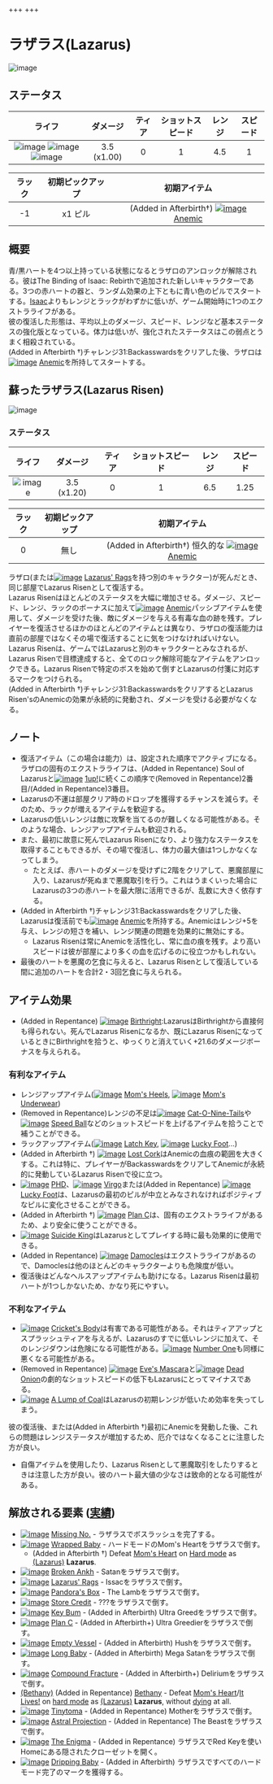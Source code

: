 +++
+++

 # ラザラス(Lazarus)
 ![image](/image/characters/Lazarus.png)


ステータス
-------


|ライフ|ダメージ|ティア|ショットスピード|レンジ|スピード|
|:----:|:--:|:--:|:--:|:--:|:--:|
|![image](/image/characters/r-heart.png) ![image](/image/characters/r-heart.png) ![image](/image/characters/r-heart.png)|3.5 (x1.00)|0|1|4.5|1|

|ラック|初期ピックアップ|初期アイテム|
|:--:|:--:|:--:|
|-1|x1 ピル|(Added in Afterbirth†) [![image](/image/Anemic.png)](/wiki/Anemic "Anemic") [Anemic](/wiki/Anemic "Anemic")|

概要
-------
 
青/黒ハートを4つ以上持っている状態になるとラザロのアンロックが解除される。彼はThe Binding of Isaac: Rebirthで追加された新しいキャラクターである。3つの赤ハートの器と、ランダム効果の上下ともに青い色のピルでスタートする。[Isaac](/wiki/Isaac "Isaac")よりもレンジとラックがわずかに低いが、ゲーム開始時に1つのエクストラライフがある。  
彼の復活した形態は、平均以上のダメージ、スピード、レンジなど基本ステータスの強化版となっている。体力は低いが、強化されたステータスはこの弱点とうまく相殺されている。  
(Added in Afterbirth †)チャレンジ31:Backasswardsをクリアした後、ラザロは[![image](/image/Anemic.png)](/wiki/Anemic "Anemic") [Anemic](/wiki/Anemic "Anemic")を所持してスタートする。

蘇ったラザラス(Lazarus Risen)
---------------

 ![image](/image/characters/Lazarus_Risen.png)

### ステータス

|ライフ|ダメージ|ティア|ショットスピード|レンジ|スピード|
|:----:|:--:|:--:|:--:|:--:|:--:|
|![image](/image/characters/r-heart.png)|3.5 (x1.20)|0|1|6.5|1.25|

|ラック|初期ピックアップ|初期アイテム|
|:--:|:--:|:--:|
|0|無し|(Added in Afterbirth†) 恒久的な [![image](/image/Anemic.png)](/wiki/Anemic "Anemic") [Anemic](/wiki/Anemic "Anemic")|

ラザロ(または[![image](/image/Lazarus%27_Rags.png)](/wiki/Lazarus%27_Rags "Lazarus' Rags") [Lazarus' Rags](/wiki/Lazarus%27_Rags "Lazarus' Rags")を持つ別のキャラクター)が死んだとき、同じ部屋でLazarus Risenとして復活する。  
Lazarus Risenはほとんどのステータスを大幅に増加させる。ダメージ、スピード、レンジ、ラックのボーナスに加えて[![image](/image/Anemic.png)](/wiki/Anemic "Anemic") [Anemic](/wiki/Anemic "Anemic")パッシブアイテムを使用して、ダメージを受けた後、敵にダメージを与える有毒な血の跡を残す。プレイヤーを復活させるほかのほとんどのアイテムとは異なり、ラザロの復活能力は直前の部屋ではなくその場で復活することに気をつけなければいけない。  
Lazarus Risenは、ゲームではLazarusと別のキャラクターとみなされるが、Lazarus Risenで目標達成すると、全てのロック解除可能なアイテムをアンロックできる。Lazarus Risenで特定のボスを始めて倒すとLazarusの付箋に対応するマークをつけられる。  
(Added in Afterbirth †)チャレンジ31:BackasswardsをクリアするとLazarus Risen'sのAnemicの効果が永続的に発動され、ダメージを受ける必要がなくなる。

ノート
-------


* 復活アイテム（この場合は能力）は、設定された順序でアクティブになる。 ラザロの固有のエクストラライフは、(Added in Repentance) Soul of Lazarusと[![image](/image/1up%21.png)](/wiki/1up%21 "1up!") [1up!](/wiki/1up%21 "1up!")に続くこの順序で(Removed in Repentance)2番目/(Added in Repentance)3番目。
* Lazarusの不運は部屋クリア時のドロップを獲得するチャンスを減らす。そのため、ラックが増えるアイテムを歓迎する。
* Lazarusの低いレンジは敵に攻撃を当てるのが難しくなる可能性がある。そのような場合、レンジアップアイテムも歓迎される。
* また、最初に故意に死んでLazarus Risenになり、より強力なステータスを取得することもできるが、その場で復活し、体力の最大値は1つしかなくなってしまう。
	+ たとえば、赤ハートのダメージを受けずに2階をクリアして、悪魔部屋に入り、Lazarusが死ぬまで悪魔取引を行う。これはうまくいった場合にLazarusの3つの赤ハートを最大限に活用できるが、乱数に大きく依存する。
* (Added in Afterbirth †)チャレンジ31:Backasswardsをクリアした後、Lazarusは復活前でも[![image](/image/Anemic.png)](/wiki/Anemic "Anemic") [Anemic](/wiki/Anemic "Anemic")を所持する。Anemicはレンジ+5を与え、レンジの短さを補い、レンジ関連の問題を効果的に無効にする。
	+ Lazarus Risenは常にAnemicを活性化し、常に血の痕を残す。より高いスピードは彼が部屋により多くの血を広げるのに役立つかもしれない。
* 最後のハートを悪魔の乞食に与えると、Lazarus Risenとして復活している間に追加のハートを合計2・3回乞食に与えられる。


アイテム効果
-------------------

* (Added in Repentance) [![image](/image/Birthright.png)](/wiki/Birthright "Birthright") [Birthright](/wiki/Birthright "Birthright"):LazarusはBirthrightから直接何も得られない。死んでLazarus Risenになるか、既にLazarus RisenになっているときにBirthrightを拾うと、ゆっくりと消えていく+21.6のダメージボーナスを与えられる。


### 有利なアイテム


* レンジアップアイテム([![image](/image/Mom%27s_Heels.png)](/wiki/Mom%27s_Heels "Mom's Heels") [Mom's Heels](/wiki/Mom%27s_Heels "Mom's Heels"), [![image](/image/Mom%27s_Underwear.png)](/wiki/Mom%27s_Underwear "Mom's Underwear") [Mom's Underwear](/wiki/Mom%27s_Underwear "Mom's Underwear"))
* (Removed in Repentance)レンジの不足は[![image](/image/Cat-O-Nine-Tails.png)](/wiki/Cat-O-Nine-Tails "Cat-O-Nine-Tails") [Cat-O-Nine-Tails](/wiki/Cat-O-Nine-Tails "Cat-O-Nine-Tails")や[![image](/image/Speed_Ball.png)](/wiki/Speed_Ball "Speed Ball") [Speed Ball](/wiki/Speed_Ball "Speed Ball")などのショットスピードを上げるアイテムを拾うことで補うことができる。
* ラックアップアイテム([![image](/image/Latch_Key.png)](/wiki/Latch_Key "Latch Key") [Latch Key](/wiki/Latch_Key "Latch Key"), [![image](/image/Lucky_Foot.png)](/wiki/Lucky_Foot "Lucky Foot") [Lucky Foot](/wiki/Lucky_Foot "Lucky Foot")...)
* (Added in Afterbirth †) [![image](/image/Lost_Cork.png)](/wiki/Lost_Cork "Lost Cork") [Lost Cork](/wiki/Lost_Cork "Lost Cork")はAnemicの血痕の範囲を大きくする。これは特に、プレイヤーがBackasswardsをクリアしてAnemicが永続的に発動しているLazarus Risenで役に立つ。
* [![image](/image/PHD.png)](/wiki/PHD "PHD") [PHD](/wiki/PHD "PHD")、[![image](/image/Virgo.png)](/wiki/Virgo "Virgo") [Virgo](/wiki/Virgo "Virgo")または(Added in Repentance) [![image](/image/Lucky_Foot.png)](/wiki/Lucky_Foot "Lucky Foot") [Lucky Foot](/wiki/Lucky_Foot "Lucky Foot")は、Lazarusの最初のピルが中立とみなされなければポジティブなピルに変化させることができる。
* (Added in Afterbirth †) [![image](/image/Plan_C.png)](/wiki/Plan_C "Plan C") [Plan C](/wiki/Plan_C "Plan C")は、固有のエクストラライフがあるため、より安全に使うことができる。
* [![image](/image/Suicide_King.png)](/wiki/Suicide_King "Suicide King") [Suicide King](/wiki/Suicide_King "Suicide King")はLazarusとしてプレイする時に最も効果的に使用できる。
* (Added in Repentance) [![image](/image/Damocles.png)](/wiki/Damocles "Damocles") [Damocles](/wiki/Damocles "Damocles")はエクストラライフがあるので、Damoclesは他のほとんどのキャラクターよりも危険度が低い。
* 復活後はどんなヘルスアップアイテムも助けになる。Lazarus Risenは最初ハートが1つしかないため、かなり死にやすい。


### 不利なアイテム


* [![image](/image/Cricket%27s_Body.png)](/wiki/Cricket%27s_Body "Cricket's Body") [Cricket's Body](/wiki/Cricket%27s_Body "Cricket's Body")は有害である可能性がある。それはティアアップとスプラッシュティアを与えるが、Lazarusのすでに低いレンジに加えて、そのレンジダウンは危険になる可能性がある。[![image](/image/Number_One.png)](/wiki/Number_One "Number One") [Number One](/wiki/Number_One "Number One")も同様に悪くなる可能性がある。
* (Removed in Repentance) [![image](/image/Eve%27s_Mascara.png)](/wiki/Eve%27s_Mascara "Eve's Mascara") [Eve's Mascara](/wiki/Eve%27s_Mascara "Eve's Mascara")と[![image](/image/Dead_Onion.png)](/wiki/Dead_Onion "Dead Onion") [Dead Onion](/wiki/Dead_Onion "Dead Onion")の劇的なショットスピードの低下もLazarusにとってマイナスである。
* [![image](/image/A_Lump_of_Coal.png)](/wiki/A_Lump_of_Coal "A Lump of Coal") [A Lump of Coal](/wiki/A_Lump_of_Coal "A Lump of Coal")はLazarusの初期レンジが低いため効率を失ってしまう。

彼の復活後、または(Added in Afterbirth †)最初にAnemicを発動した後、これらの問題はレンジステータスが増加するため、厄介ではなくなることに注意した方が良い。

* 自傷アイテムを使用したり、Lazarus Risenとして悪魔取引をしたりするときは注意した方が良い。彼のハート最大値の少なさは致命的となる可能性がある。

解放される要素 ([実績](/wiki/Achievements "Achievements"))
--------------------------------------------------------------

* [![image](/image/achievements/Missing_No..png)](/wiki/Missing_No. "Missing No.") [Missing No.](/wiki/Missing_No. "Missing No.") - ラザラスでボスラッシュを完了する。
* [![image](/image/achievements/Wrapped_Baby.png)](/wiki/Wrapped_Baby "Wrapped Baby") [Wrapped Baby](/wiki/Wrapped_Baby "Wrapped Baby") - ハードモードのMom's Heartをラザラスで倒す。
	+ (Added in Afterbirth †) Defeat [Mom's Heart](/wiki/Mom%27s_Heart "Mom's Heart") on [Hard mode](/wiki/Hard_mode "Hard mode") as  [(Lazarus)](/wiki/Lazarus "Lazarus") **Lazarus**.
* [![image](/image/achievements/Broken_Ankh.png)](/wiki/Broken_Ankh "Broken Ankh") [Broken Ankh](/wiki/Broken_Ankh "Broken Ankh") - Satanをラザラスで倒す。
* [![image](/image/achievements/Lazarus%27_Rags.png)](/wiki/Lazarus%27_Rags "Lazarus' Rags") [Lazarus' Rags](/wiki/Lazarus%27_Rags "Lazarus' Rags") - Issacをラザラスで倒す。
* [![image](/image/achievements/Pandora%27s_Box.png)](/wiki/Pandora%27s_Box "Pandora's Box") [Pandora's Box](/wiki/Pandora%27s_Box "Pandora's Box") - The Lambをラザラスで倒す。
* [![image](/image/achievements/Store_Credit.png)](/wiki/Store_Credit "Store Credit") [Store Credit](/wiki/Store_Credit "Store Credit") - ???をラザラスで倒す。
* [![image](/image/achievements/Key_Bum.png)](/wiki/Key_Bum "Key Bum") [Key Bum](/wiki/Key_Bum "Key Bum") - (Added in Afterbirth) Ultra Greedをラザラスで倒す。
* [![image](/image/achievements/Plan_C.png)](/wiki/Plan_C "Plan C") [Plan C](/wiki/Plan_C "Plan C") - (Added in Afterbirth+) Ultra Greedierをラザラスで倒す。
* [![image](/image/achievements/Empty_Vessel.png)](/wiki/Empty_Vessel "Empty Vessel") [Empty Vessel](/wiki/Empty_Vessel "Empty Vessel") - (Added in Afterbirth) Hushをラザラスで倒す。
* [![image](/image/achievements/Long_Baby.png)](/wiki/Long_Baby "Long Baby") [Long Baby](/wiki/Long_Baby "Long Baby") - (Added in Afterbirth) Mega Satanをラザラスで倒す。
* [![image](/image/achievements/Compound_Fracture.png)](/wiki/Compound_Fracture "Compound Fracture") [Compound Fracture](/wiki/Compound_Fracture "Compound Fracture") - (Added in Afterbirth+) Deliriumをラザラスで倒す。
* [(Bethany)](/wiki/Bethany "Bethany") (Added in Repentance) [Bethany](/wiki/Bethany "Bethany") - Defeat [Mom's Heart](/wiki/Mom%27s_Heart "Mom's Heart")/[It Lives!](/wiki/It_Lives! "It Lives!") on [hard mode](/wiki/Hard_mode "Hard mode") as  [(Lazarus)](/wiki/Lazarus "Lazarus") **Lazarus**, without [dying](/wiki/Death "Death") at all.
* [![image](/image/achievements/Tinytoma.png)](/wiki/Tinytoma "Tinytoma") [Tinytoma](/wiki/Tinytoma "Tinytoma") - (Added in Repentance) Motherをラザラスで倒す。
* [![image](/image/achievements/Astral_Projection.png)](/wiki/Astral_Projection "Astral Projection") [Astral Projection](/wiki/Astral_Projection "Astral Projection") - (Added in Repentance) The Beastをラザラスで倒す。
* [![image](/image/achievements/The_Enigma.png)](/wiki/The_Enigma "The Enigma") [The Enigma](/wiki/The_Enigma "The Enigma") - (Added in Repentance) ラザラスでRed Keyを使いHomeにある隠されたクローゼットを開く。
* [![image](/image/achievements/Dripping_Baby.png)](/wiki/Dripping_Baby "Dripping Baby") [Dripping Baby](/wiki/Dripping_Baby "Dripping Baby") - (Added in Afterbirth) ラザラスですべてのハードモード完了のマークを獲得する。
